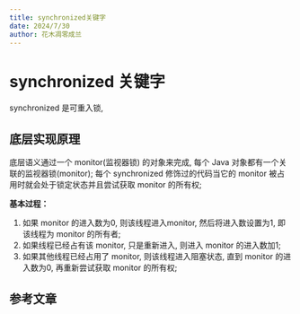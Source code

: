 ```yaml
---
title: synchronized关键字
date: 2024/7/30
author: 花木凋零成兰
---
```


# synchronized 关键字

synchronized 是可重入锁,

## 底层实现原理

底层语义通过一个 monitor(监视器锁) 的对象来完成, 每个 Java 对象都有一个关联的监视器锁(monitor); 每个 synchronized 修饰过的代码当它的 monitor 被占用时就会处于锁定状态并且尝试获取 monitor 的所有权;

**基本过程：**
1. 如果 monitor 的进入数为0, 则该线程进入monitor, 然后将进入数设置为1, 即该线程为 monitor 的所有者;
2. 如果线程已经占有该 monitor, 只是重新进入, 则进入 monitor 的进入数加1;
3. 如果其他线程已经占用了 monitor, 则该线程进入阻塞状态, 直到 monitor 的进入数为0, 再重新尝试获取 monitor 的所有权;

## 参考文章
